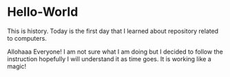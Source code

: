 # Hello-World
This is history. Today is the first day that I learned about repository related to computers.

Allohaaa Everyone!
I am not sure what I am doing but I decided to follow the instruction hopefully I will understand it as time goes. 
It is working like a magic!
